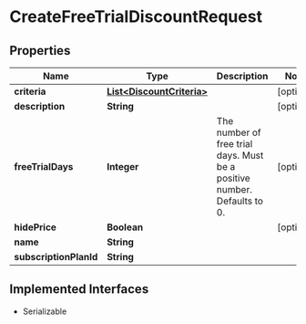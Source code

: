 

# CreateFreeTrialDiscountRequest


## Properties

| Name | Type | Description | Notes |
|------------ | ------------- | ------------- | -------------|
|**criteria** | [**List&lt;DiscountCriteria&gt;**](DiscountCriteria.md) |  |  [optional] |
|**description** | **String** |  |  [optional] |
|**freeTrialDays** | **Integer** | The number of free trial days. Must be a positive number. Defaults to 0. |  [optional] |
|**hidePrice** | **Boolean** |  |  [optional] |
|**name** | **String** |  |  |
|**subscriptionPlanId** | **String** |  |  |


## Implemented Interfaces

* Serializable


